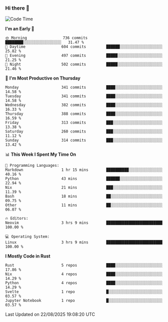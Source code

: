 ### Hi there 👋
<!--START_SECTION:waka-->
![Code Time](http://img.shields.io/badge/Code%20Time-736%20hrs%2030%20mins-blue)

**I'm an Early 🐤** 

```text
🌞 Morning                736 commits         ████████░░░░░░░░░░░░░░░░░   31.47 % 
🌆 Daytime                604 commits         ██████░░░░░░░░░░░░░░░░░░░   25.82 % 
🌃 Evening                497 commits         █████░░░░░░░░░░░░░░░░░░░░   21.25 % 
🌙 Night                  502 commits         █████░░░░░░░░░░░░░░░░░░░░   21.46 % 
```
📅 **I'm Most Productive on Thursday** 

```text
Monday                   341 commits         ████░░░░░░░░░░░░░░░░░░░░░   14.58 % 
Tuesday                  341 commits         ████░░░░░░░░░░░░░░░░░░░░░   14.58 % 
Wednesday                382 commits         ████░░░░░░░░░░░░░░░░░░░░░   16.33 % 
Thursday                 388 commits         ████░░░░░░░░░░░░░░░░░░░░░   16.59 % 
Friday                   313 commits         ███░░░░░░░░░░░░░░░░░░░░░░   13.38 % 
Saturday                 260 commits         ███░░░░░░░░░░░░░░░░░░░░░░   11.12 % 
Sunday                   314 commits         ███░░░░░░░░░░░░░░░░░░░░░░   13.42 % 
```


📊 **This Week I Spent My Time On** 

```text
💬 Programming Languages: 
Markdown                 1 hr 15 mins        ██████████░░░░░░░░░░░░░░░   40.16 % 
Python                   43 mins             ██████░░░░░░░░░░░░░░░░░░░   22.94 % 
Nix                      21 mins             ███░░░░░░░░░░░░░░░░░░░░░░   11.39 % 
Bash                     18 mins             ██░░░░░░░░░░░░░░░░░░░░░░░   09.75 % 
Other                    11 mins             ██░░░░░░░░░░░░░░░░░░░░░░░   06.07 % 

🔥 Editors: 
Neovim                   3 hrs 9 mins        █████████████████████████   100.00 % 

💻 Operating System: 
Linux                    3 hrs 9 mins        █████████████████████████   100.00 % 
```

**I Mostly Code in Rust** 

```text
Rust                     5 repos             ████░░░░░░░░░░░░░░░░░░░░░   17.86 % 
Nix                      4 repos             ████░░░░░░░░░░░░░░░░░░░░░   14.29 % 
Python                   4 repos             ████░░░░░░░░░░░░░░░░░░░░░   14.29 % 
Svelte                   1 repo              █░░░░░░░░░░░░░░░░░░░░░░░░   03.57 % 
Jupyter Notebook         1 repo              █░░░░░░░░░░░░░░░░░░░░░░░░   03.57 % 
```




 Last Updated on 22/08/2025 19:08:20 UTC
<!--END_SECTION:waka-->

<!--
**YoganshSharma/YoganshSharma** is a ✨ _special_ ✨ repository because its `README.md` (this file) appears on your GitHub profile.

Here are some ideas to get you started:

- 🔭 I’m currently working on ...
- 🌱 I’m currently learning ...
- 👯 I’m looking to collaborate on ...
- 🤔 I’m looking for help with ...
- 💬 Ask me about ...
- 📫 How to reach me: ...
- 😄 Pronouns: ...
- ⚡ Fun fact: ...
-->
